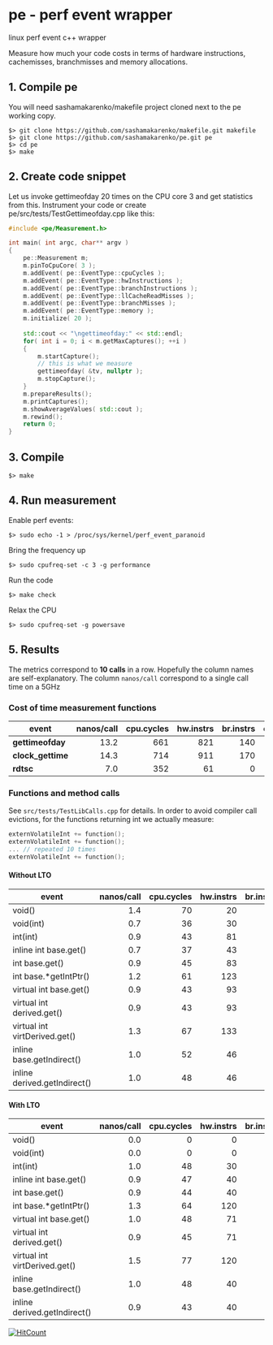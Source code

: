# pe - perf event wrapper
linux perf event c++ wrapper

Measure how much your code costs in terms of hardware instructions, cachemisses, branchmisses and memory allocations.

## 1. Compile pe

You will need sashamakarenko/makefile project cloned next to the pe working copy.

```
$> git clone https://github.com/sashamakarenko/makefile.git makefile
$> git clone https://github.com/sashamakarenko/pe.git pe
$> cd pe
$> make
```

## 2. Create code snippet
Let us invoke gettimeofday 20 times on the CPU core 3 and get statistics from this.
Instrument your code or create pe/src/tests/TestGettimeofday.cpp like this:

```cpp
#include <pe/Measurement.h>

int main( int argc, char** argv )
{
    pe::Measurement m;
    m.pinToCpuCore( 3 );
    m.addEvent( pe::EventType::cpuCycles );
    m.addEvent( pe::EventType::hwInstructions );
    m.addEvent( pe::EventType::branchInstructions );
    m.addEvent( pe::EventType::llCacheReadMisses );
    m.addEvent( pe::EventType::branchMisses );
    m.addEvent( pe::EventType::memory );
    m.initialize( 20 );
    
    std::cout << "\ngettimeofday:" << std::endl;
    for( int i = 0; i < m.getMaxCaptures(); ++i )
    {
        m.startCapture();
        // this is what we measure
        gettimeofday( &tv, nullptr );
        m.stopCapture();
    }
    m.prepareResults();
    m.printCaptures();
    m.showAverageValues( std::cout );
    m.rewind();
    return 0;
}
```

##  3. Compile

```
$> make
```

## 4. Run measurement

Enable perf events:
```
$> sudo echo -1 > /proc/sys/kernel/perf_event_paranoid
```

Bring the frequency up
```
$> sudo cpufreq-set -c 3 -g performance
```

Run the code
```
$> make check
```

Relax the CPU
```
$> sudo cpufreq-set -g powersave
```

## 5. Results

The metrics correspond to **10 calls** in a row.
Hopefully the column names are self-explanatory.
The column `nanos/call` correspond to a single call time on a 5GHz

### Cost of time measurement functions

|event|nanos/call|cpu.cycles|hw.instrs|br.instrs|cch.ll.rmiss|br.misses|bus.cycles|cch.l1d.rmiss|cch.l1i.rmiss|
|-----|----:|----:|----:|----:|----:|----:|----:|----:|----:|
|**gettimeofday**|13.2|661|821|140|0|0|3|2|0|
|**clock_gettime**|14.3|714|911|170|0|3|3|3|0|
|**rdtsc**|7.0|352|61|0|0|0|2|0|0|

### Functions and method calls

See `src/tests/TestLibCalls.cpp` for details. 
In order to avoid compiler call evictions, for the functions returning int we actually measure:

```cpp
externVolatileInt += function();
externVolatileInt += function();
... // repeated 10 times
externVolatileInt += function();
```

#### Without LTO

|event|nanos/call|cpu.cycles|hw.instrs|br.instrs|cch.ll.rmiss|br.misses|bus.cycles|cch.l1d.rmiss|cch.l1i.rmiss|
|-----|----:|----:|----:|----:|----:|----:|----:|----:|----:|
|void()|1.4|70|20|20|0|0|0|0|0|
|void(int)|0.7|36|30|20|0|0|0|0|0|
|int(int)|0.9|43|81|20|0|0|0|0|0|
|inline int base.get()|0.7|37|43|0|0|0|0|0|0|
|int base.get()|0.9|45|83|20|0|0|0|0|0|
|int base.*getIntPtr()|1.2|61|123|30|0|0|0|0|0|
|virtual int base.get()|0.9|43|93|20|0|0|0|0|0|
|virtual int derived.get()|0.9|43|93|20|0|0|0|0|0|
|virtual int virtDerived.get()|1.3|67|133|20|0|0|0|0|0|
|inline base.getIndirect()|1.0|52|46|0|0|0|0|0|0|
|inline derived.getIndirect()|1.0|48|46|0|0|0|0|0|0|

#### With LTO

|event|nanos/call|cpu.cycles|hw.instrs|br.instrs|cch.ll.rmiss|br.misses|bus.cycles|cch.l1d.rmiss|cch.l1i.rmiss|
|-----|----:|----:|----:|----:|----:|----:|----:|----:|----:|
|void()|0.0|0|0|0|0|0|0|0|0|
|void(int)|0.0|0|0|0|0|0|0|0|0|
|int(int)|1.0|48|30|0|0|0|0|0|0|
|inline int base.get()|0.9|47|40|0|0|0|0|0|0|
|int base.get()|0.9|44|40|0|0|0|0|0|0|
|int base.*getIntPtr()|1.3|64|120|30|0|0|0|0|0|
|virtual int base.get()|1.0|48|71|20|0|0|0|0|0|
|virtual int derived.get()|0.9|45|71|20|0|0|0|0|0|
|virtual int virtDerived.get()|1.5|77|120|20|0|0|0|0|0|
|inline base.getIndirect()|1.0|48|40|0|0|0|0|0|0|
|inline derived.getIndirect()|0.9|43|40|0|0|0|0|0|0|

[![HitCount](https://hits.dwyl.com/sashamakarenko/pe.svg?style=flat)](http://hits.dwyl.com/sashamakarenko/pe)